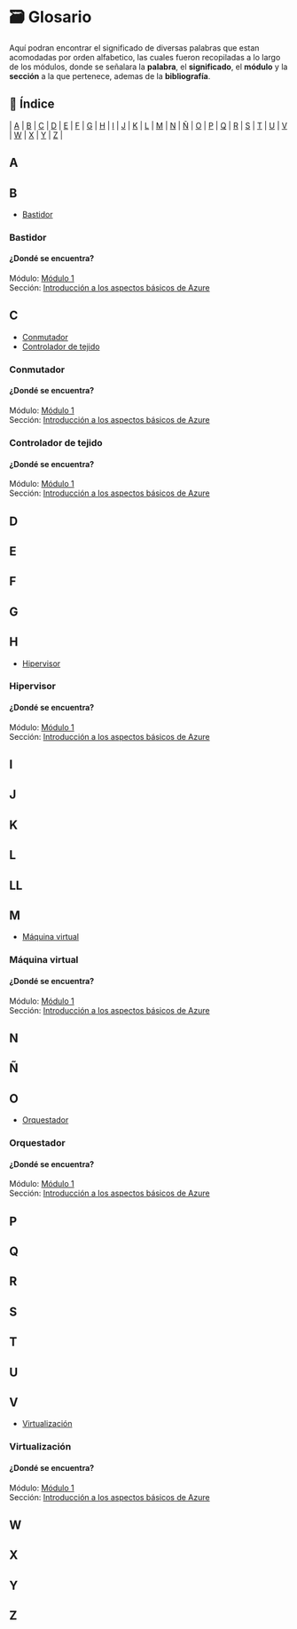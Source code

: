 # 🗃️ Glosario

Aquí podran encontrar el significado de diversas palabras que estan acomodadas por orden alfabetico, las cuales fueron recopiladas a lo largo de los módulos, donde se señalara la **palabra**, el **significado**, el **módulo** y la **sección** a la que pertenece, ademas de la **bibliografía**.

## 📑 Índice

| [A](#a) | [B](#b) | [C](#c) | [D](#d) | [E](#e) | [F](#f) | [G](#g) | [H](#h) | [I](#i) 
| [J](#j) | [K](#k) | [L](#l) | [M](#m) | [N](#n) | [Ñ](#ñ) | [O](#o) | [P](#p) | [Q](#q) 
| [R](#r) | [S](#s) | [T](#t) | [U](#u) | [V](#v) | [W](#w) | [X](#x) | [Y](#y) | [Z](#z) |

## A
## B

- [Bastidor](#bastidor)

### Bastidor
#### ¿Dondé se encuentra?
Módulo: [Módulo 1](https://github.com/SofiaGaytan/RetoMaster#-m%C3%B3dulo-1-descripci%C3%B3n-de-los-conceptos-b%C3%A1sicos-de-azure)  
Sección: [Introducción a los aspectos básicos de Azure](./Modulo1/Modulo1_1.md)

## C

- [Conmutador](#conmutador)
- [Controlador de tejido](#controlador-de-tejido)

### Conmutador
#### ¿Dondé se encuentra?
Módulo: [Módulo 1](https://github.com/SofiaGaytan/RetoMaster#-m%C3%B3dulo-1-descripci%C3%B3n-de-los-conceptos-b%C3%A1sicos-de-azure)  
Sección: [Introducción a los aspectos básicos de Azure](./Modulo1/Modulo1_1.md)

### Controlador de tejido
#### ¿Dondé se encuentra?
Módulo: [Módulo 1](https://github.com/SofiaGaytan/RetoMaster#-m%C3%B3dulo-1-descripci%C3%B3n-de-los-conceptos-b%C3%A1sicos-de-azure)  
Sección: [Introducción a los aspectos básicos de Azure](./Modulo1/Modulo1_1.md)

## D
## E
## F
## G
## H

- [Hipervisor](#hipervisor)

### Hipervisor
#### ¿Dondé se encuentra?
Módulo: [Módulo 1](https://github.com/SofiaGaytan/RetoMaster#-m%C3%B3dulo-1-descripci%C3%B3n-de-los-conceptos-b%C3%A1sicos-de-azure)  
Sección: [Introducción a los aspectos básicos de Azure](./Modulo1/Modulo1_1.md)

## I
## J
## K
## L
## LL
## M

- [Máquina virtual](#máquina-virtual)

### Máquina virtual
#### ¿Dondé se encuentra?
Módulo: [Módulo 1](https://github.com/SofiaGaytan/RetoMaster#-m%C3%B3dulo-1-descripci%C3%B3n-de-los-conceptos-b%C3%A1sicos-de-azure)  
Sección: [Introducción a los aspectos básicos de Azure](./Modulo1/Modulo1_1.md)

## N
## Ñ
## O

- [Orquestador](#orquestador)

### Orquestador
#### ¿Dondé se encuentra?
Módulo: [Módulo 1](https://github.com/SofiaGaytan/RetoMaster#-m%C3%B3dulo-1-descripci%C3%B3n-de-los-conceptos-b%C3%A1sicos-de-azure)  
Sección: [Introducción a los aspectos básicos de Azure](./Modulo1/Modulo1_1.md)

## P
## Q
## R
## S
## T
## U
## V

- [Virtualización](#virtualizaci%C3%B3n)

### Virtualización
#### ¿Dondé se encuentra?
Módulo: [Módulo 1](https://github.com/SofiaGaytan/RetoMaster#-m%C3%B3dulo-1-descripci%C3%B3n-de-los-conceptos-b%C3%A1sicos-de-azure)  
Sección: [Introducción a los aspectos básicos de Azure](./Modulo1/Modulo1_1.md)

## W
## X
## Y
## Z
